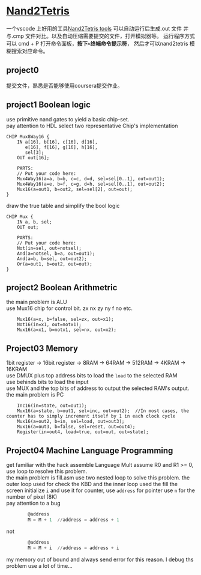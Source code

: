 # [Nand2Tetris](https://www.coursera.org/learn/build-a-computer)
一个vscode 上好用的工具[Nand2Tetris tools](https://marketplace.visualstudio.com/items?itemName=leafvmaple.nand2tetris&ssr=false#overview)  可以自动运行后生成.out 文件 并与.cmp 文件对比。以及自动压缩需要提交的文件，打开模拟器等。
运行程序方式可以 cmd + P 打开命令面板，**按下`>`终端命令提示符**， 然后才可以nand2tetris 模糊搜索对应命令。
## project0
提交文件，熟悉是否能够使用coursera提交作业。
## project1 Boolean logic
use primitive nand gates to yield a basic chip-set.  
pay attention to HDL  select two representative Chip's implementation

```HDL
CHIP Mux8Way16 {
    IN a[16], b[16], c[16], d[16],
       e[16], f[16], g[16], h[16],
       sel[3];
    OUT out[16];

    PARTS:
    // Put your code here:
    Mux4Way16(a=a, b=b, c=c, d=d, sel=sel[0..1], out=out1);
    Mux4Way16(a=e, b=f, c=g, d=h, sel=sel[0..1], out=out2);
    Mux16(a=out1, b=out2, sel=sel[2], out=out);
}
```
draw the true table and simplify the bool logic
```HDL
CHIP Mux {
    IN a, b, sel;
    OUT out;

    PARTS:
    // Put your code here:
    Not(in=sel, out=notsel);
    And(a=notsel, b=a, out=out1);
    And(a=b, b=sel, out=out2);
    Or(a=out1, b=out2, out=out);
}
```
## project2 Boolean Arithmetric
the main problem is ALU  
use Mux16 chip for control bit. zx nx zy ny f no etc.

```HDL
    Mux16(a=x, b=false, sel=zx, out=x1);
    Not16(in=x1, out=notx1);
    Mux16(a=x1, b=notx1, sel=nx, out=x2);
```

## Project03 Memory
1bit register -> 16bit register -> 8RAM -> 64RAM -> 512RAM -> 4KRAM -> 16KRAM  
use DMUX plus top address bits to load the `load` to the selected RAM   
use behinds bits to load the input  
use MUX and the top bits of address to output the selected RAM's output.
the main problem is PC  

```HDL
    Inc16(in=state, out=out1);
    Mux16(a=state, b=out1, sel=inc, out=out2);  //In most cases, the counter has to simply increment itself by 1 in each clock cycle
    Mux16(a=out2, b=in, sel=load, out=out3);
    Mux16(a=out3, b=false, sel=reset, out=out4);
    Register(in=out4, load=true, out=out, out=state);
```

## Project04 Machine Language Programming
get familiar with the hack assemble Language
Mult assume R0 and R1 >= 0, use loop to resolve this problem.  
the main problem is fill.asm use two nested loop to solve this problem.
the outer loop used for check the KBD and the inner loop used the fill the screen 
initialize `i` and use it for counter, use `address` for pointer use `n` for the number of pixel (8K)  
pay attention to a bug 
```asm
        @address
        M = M + 1  //address = address + 1
``` 

not 
```asm
        @address
        M = M + i  //address = address + i
```
my memory out of bound and always send error for this reason. I debug ths problem use a lot of time...

